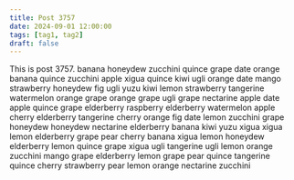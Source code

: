 ```yaml
---
title: Post 3757
date: 2024-09-01 12:00:00
tags: [tag1, tag2]
draft: false
---
```

This is post 3757.
banana
honeydew
zucchini
quince
grape
date
orange
banana
quince
zucchini
apple
xigua
quince
kiwi
ugli
orange
date
mango
strawberry
honeydew
fig
ugli
yuzu
kiwi
lemon
strawberry
tangerine
watermelon
orange
grape
orange
grape
ugli
grape
nectarine
apple
date
apple
quince
grape
elderberry
raspberry
elderberry
watermelon
apple
cherry
elderberry
tangerine
cherry
orange
fig
date
lemon
zucchini
grape
honeydew
honeydew
nectarine
elderberry
banana
kiwi
yuzu
xigua
xigua
lemon
elderberry
grape
pear
cherry
banana
xigua
lemon
honeydew
elderberry
lemon
quince
grape
xigua
ugli
tangerine
ugli
lemon
orange
zucchini
mango
grape
elderberry
lemon
grape
pear
quince
tangerine
quince
cherry
strawberry
pear
lemon
orange
nectarine
zucchini
